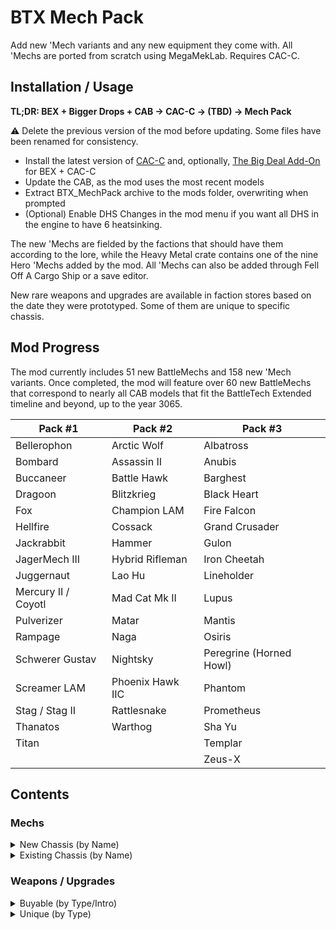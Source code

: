 # BTX Mech Pack

Add new 'Mech variants and any new equipment they come with. All 'Mechs are ported from scratch using MegaMekLab. Requires CAC-C.

## Installation / Usage

**TL;DR: BEX + Bigger Drops + CAB → CAC-C → (TBD) → Mech Pack**

⚠️ Delete the previous version of the mod before updating. Some files have been renamed for consistency.

- Install the latest version of [CAC-C](https://github.com/mcb5637/BTX_CAC_Compatibility) and, optionally, [The Big Deal Add-On](https://github.com/Hounfor/The-Big-Deal-Add-On) for BEX + CAC-C
- Update the CAB, as the mod uses the most recent models
- Extract BTX_MechPack archive to the mods folder, overwriting when prompted
- (Optional) Enable DHS Changes in the mod menu if you want all DHS in the engine to have 6 heatsinking.

The new 'Mechs are fielded by the factions that should have them according to the lore, while the Heavy Metal crate contains one of the nine Hero 'Mechs added by the mod. All 'Mechs can also be added through Fell Off A Cargo Ship or a save editor.

New rare weapons and upgrades are available in faction stores based on the date they were prototyped. Some of them are unique to specific chassis.

## Mod Progress

The mod currently includes 51 new BattleMechs and 158 new 'Mech variants. Once completed, the mod will feature over 60 new BattleMechs that correspond to nearly all CAB models that fit the BattleTech Extended timeline and beyond, up to the year 3065.

| Pack #1             | Pack #2          | Pack #3                 |
| ------------------- | ---------------- | ----------------------- |
| Bellerophon         | Arctic Wolf      | Albatross               |
| Bombard             | Assassin II      | Anubis                  |
| Buccaneer           | Battle Hawk      | Barghest                |
| Dragoon             | Blitzkrieg       | Black Heart             |
| Fox                 | Champion LAM     | Fire Falcon             |
| Hellfire            | Cossack          | Grand Crusader          |
| Jackrabbit          | Hammer           | Gulon                   |
| JagerMech III       | Hybrid Rifleman  | Iron Cheetah            |
| Juggernaut          | Lao Hu           | Lineholder              |
| Mercury II / Coyotl | Mad Cat Mk II    | Lupus                   |
| Pulverizer          | Matar            | Mantis                  |
| Rampage             | Naga             | Osiris                  |
| Schwerer Gustav     | Nightsky         | Peregrine (Horned Howl) |
| Screamer LAM        | Phoenix Hawk IIC | Phantom                 |
| Stag / Stag II      | Rattlesnake      | Prometheus              |
| Thanatos            | Warthog          | Sha Yu                  |
| Titan               |                  | Templar                 |
|                     |                  | Zeus-X                  |

## Contents

### Mechs

<details>
  <summary>New Chassis (by Name)</summary>

| Name                               |   Class    | Mass |  Tech Base   | Intro | Factions                                                                       |
| :--------------------------------- | :--------: | :--: | :----------: | :---: | :----------------------------------------------------------------------------- |
| Albatross ALB-3U                   |  Assault   |  95  | Inner Sphere | 3053  | Marik                                                                          |
| Albatross ALB-4U                   |  Assault   |  95  | Inner Sphere | 3063  | Marik                                                                          |
| Anubis ABS-3L                      |   Light    |  30  | Inner Sphere | 3063  | Liao, Centrella, Calderon                                                      |
| Anubis ABS-3R                      |   Light    |  30  | Inner Sphere | 3064  | Liao, Centrella, Calderon                                                      |
| Arctic Wolf 1                      |   Medium   |  40  |     Clan     | 3059  | Clan Wolf                                                                      |
| Arctic Wolf 2                      |   Medium   |  40  |     Clan     | 3060  | Clan Wolf                                                                      |
| Assassin II ASN-56                 |   Medium   |  45  | Inner Sphere | 3060  | Davion                                                                         |
| Barghest BGS-1T                    |   Heavy    |  70  | Inner Sphere | 3058  | Steiner                                                                        |
| Barghest BGS-2T                    |   Heavy    |  70  | Inner Sphere | 3060  | Steiner                                                                        |
| Barghest BGS-3T                    |   Heavy    |  70  | Inner Sphere | 3062  | Steiner                                                                        |
| Battle Hawk BH-K305                |   Light    |  30  | Inner Sphere | 3053  | Mercenaries, Steiner-Davion                                                    |
| Bellerophon BEL-1X                 |   Heavy    |  60  | Inner Sphere | 2442  | Marik                                                                          |
| Bellerophon BEL-2X                 |   Heavy    |  60  | Inner Sphere | 2712  | ComStar, Snord's Irregulars                                                    |
| Black Heart BH-1                   |   Heavy    |  70  | Inner Sphere | 3060  | Word of Blake                                                                  |
| Blitzkrieg BTZ-3F                  |   Medium   |  50  | Inner Sphere | 3061  | Marik, Steiner-Davion                                                          |
| Bombard BMB-010                    |   Medium   |  50  | Inner Sphere | 3054  | Steiner                                                                        |
| Bombard BMB-013                    |   Medium   |  50  | Inner Sphere | 3063  | Steiner                                                                        |
| Buccaneer BCN-3R                   |   Medium   |  55  | Inner Sphere | 3055  | Marik, Word of Blake                                                           |
| Champion LAM CPN-1X1               |   Heavy    |  60  | Inner Sphere | 2699  | Word of Blake                                                                  |
| Cossack C-SK1                      |   Light    |  20  | Inner Sphere | 3060  | St. Ives Compact                                                               |
| Coyotl A                           |   Medium   |  40  |     Clan     | 2854  | Clan Wolf (<3058)                                                              |
| Coyotl B                           |   Medium   |  40  |     Clan     | 2854  | Clan Wolf (<3058)                                                              |
| Coyotl Prime                       |   Medium   |  40  |     Clan     | 2854  | Clan Wolf (<3058)                                                              |
| Dragoon AEM-01                     |   Heavy    |  70  | Inner Sphere | 2771  | ComStar                                                                        |
| Dragoon AEM-02                     |   Heavy    |  70  | Inner Sphere | 2771  | ComStar                                                                        |
| Dragoon AEM-03                     |   Heavy    |  70  | Inner Sphere | 2771  | ComStar                                                                        |
| Dragoon AEM-04                     |   Heavy    |  70  | Inner Sphere | 2771  | ComStar                                                                        |
| Fire Falcon A                      |   Light    |  25  |     Clan     | 3052  | Clan Jade Falcon                                                               |
| Fire Falcon B                      |   Light    |  25  |     Clan     | 3052  | Clan Jade Falcon                                                               |
| Fire Falcon C                      |   Light    |  25  |     Clan     | 3052  | Clan Jade Falcon                                                               |
| Fire Falcon D                      |   Light    |  25  |     Clan     | 3052  | Clan Jade Falcon                                                               |
| Fire Falcon Prime                  |   Light    |  25  |     Clan     | 3052  | Clan Jade Falcon                                                               |
| Fox CS-1                           |   Medium   |  50  |  Mixed-tech  | 2824  | Clan Ghost Bear                                                                |
| Fox CS-C                           |   Medium   |  50  |     Clan     | 2835  | Clan Ghost Bear                                                                |
| Grand Crusader GRN-D-01            |  Assault   |  80  | Inner Sphere | 3053  | Word of Blake                                                                  |
| Grand Crusader GRN-D-02            |  Assault   |  80  | Inner Sphere | 3056  | Word of Blake                                                                  |
| Gulon SecurityMech GLN-1B          |   Light    |  25  | Inner Sphere | 3000  | Outworlds Alliance                                                             |
| Hammer HMR-3C 'Claw-Hammer'        |   Light    |  30  | Inner Sphere | 3056  | Marik, Word of Blake                                                           |
| Hammer HMR-3M                      |   Light    |  30  | Inner Sphere | 3053  | Liao, Marik, Word of Blake                                                     |
| Hammer HMR-3P 'Pein-Hammer'        |   Light    |  30  | Inner Sphere | 3060  | Marik, Word of Blake                                                           |
| Hammer HMR-3S 'Slammer'            |   Light    |  30  | Inner Sphere | 3054  | Marik, Word of Blake                                                           |
| Hellfire 1                         |   Heavy    |  60  |     Clan     | 3058  | Clan Steel Viper                                                               |
| Hybrid Rifleman RFL-SND 'Sneede'   |   Heavy    |  60  | Inner Sphere | 3025  | **Heavy Metal Crate**                                                          |
| Iron Cheetah A                     |  Assault   | 100  |     Clan     | 3054  | Clan Smoke Jaguar                                                              |
| Iron Cheetah B                     |  Assault   | 100  |     Clan     | 3054  | Clan Smoke Jaguar                                                              |
| Iron Cheetah C                     |  Assault   | 100  |     Clan     | 3054  | Clan Smoke Jaguar                                                              |
| Iron Cheetah D                     |  Assault   | 100  |     Clan     | 3054  | Clan Smoke Jaguar                                                              |
| Iron Cheetah Prime                 |  Assault   | 100  |     Clan     | 3054  | Clan Smoke Jaguar                                                              |
| Jackrabbit JKR-8T                  |   Light    |  25  | Inner Sphere | 2765  | ComStar                                                                        |
| JagerMech III JM6-D3               |   Heavy    |  65  | Inner Sphere | 3058  | Davion                                                                         |
| Juggernaut JG-R9T1                 |  Assault   |  90  | Inner Sphere | 3053  | Steiner                                                                        |
| Juggernaut JG-R9T2                 |  Assault   |  90  | Inner Sphere | 3057  | Steiner                                                                        |
| Juggernaut JG-R9T3                 |  Assault   |  90  | Inner Sphere | 3065  | Steiner (3061+)                                                                |
| Lao Hu LHU-2B                      |   Heavy    |  75  | Inner Sphere | 3062  | Liao                                                                           |
| Lao Hu LHU-3B                      |   Heavy    |  75  | Inner Sphere | 3063  | Liao                                                                           |
| Lineholder KW1-LH2                 |   Medium   |  55  | Inner Sphere | 3058  | Inner Sphere                                                                   |
| Lineholder KW1-LH3                 |   Medium   |  55  | Inner Sphere | 3059  | Inner Sphere                                                                   |
| Lupus A                            |   Heavy    |  60  |     Clan     | 2857  | Clan Steel Viper                                                               |
| Lupus B                            |   Heavy    |  60  |     Clan     | 2857  | Clan Steel Viper                                                               |
| Lupus Prime                        |   Heavy    |  60  |     Clan     | 2857  | Clan Steel Viper                                                               |
| Mad Cat Mk II                      |  Assault   |  90  |     Clan     | 3062  | Clan Diamond Shark                                                             |
| Mantis MTS-S                       |   Light    |  30  | Inner Sphere | 3061  | Steiner                                                                        |
| Matar SAM-RS2                      | Superheavy | 110  | Inner Sphere | 2775  | ComStar (3036+)                                                                |
| Mercury II MCY-100                 |   Medium   |  40  |  Mixed-tech  | 2823  | ComStar/Word of Blake                                                          |
| Naga A                             |  Assault   |  80  |     Clan     | 2869  | Clans                                                                          |
| Naga B                             |  Assault   |  80  |     Clan     | 2869  | Clans                                                                          |
| Naga C                             |  Assault   |  80  |     Clan     | 2869  | Clans                                                                          |
| Naga D                             |  Assault   |  80  |     Clan     | 2869  | Clans                                                                          |
| Naga Prime                         |  Assault   |  80  |     Clan     | 2945  | Clans                                                                          |
| Nightsky NGS-4S                    |   Medium   |  50  | Inner Sphere | 3053  | Steiner-Davion                                                                 |
| Nightsky NGS-4T                    |   Medium   |  50  | Inner Sphere | 3056  | Steiner-Davion                                                                 |
| Nightsky NGS-5S                    |   Medium   |  50  | Inner Sphere | 3056  | Steiner-Davion                                                                 |
| Nightsky NGS-5T                    |   Medium   |  50  | Inner Sphere | 3057  | Steiner-Davion                                                                 |
| Osiris OSR-3D                      |   Light    |  30  | Inner Sphere | 3063  | Davion                                                                         |
| Peregrine (Horned Owl) 1           |   Light    |  35  |     Clan     | 2835  | Clans                                                                          |
| Peregrine (Horned Owl) 2           |   Light    |  35  |     Clan     | 2856  | Clans                                                                          |
| Peregrine (Horned Owl) 3           |   Light    |  35  |     Clan     | 3061  | Clans                                                                          |
| Phantom A                          |   Medium   |  40  |     Clan     | 3052  | Clan Jade Falcon                                                               |
| Phantom B                          |   Medium   |  40  |     Clan     | 3052  | Clan Jade Falcon                                                               |
| Phantom C                          |   Medium   |  40  |     Clan     | 3052  | Clan Jade Falcon                                                               |
| Phantom D                          |   Medium   |  40  |     Clan     | 3052  | Clan Jade Falcon                                                               |
| Phantom Prime                      |   Medium   |  40  |     Clan     | 3052  | Clan Jade Falcon                                                               |
| Phoenix Hawk IIC 1                 |  Assault   |  80  |     Clan     | 2851  | Clans                                                                          |
| Phoenix Hawk IIC 2                 |  Assault   |  80  |     Clan     | 2852  | Clans                                                                          |
| Phoenix Hawk IIC 3                 |  Assault   |  80  |     Clan     | 3062  | Clans                                                                          |
| Phoenix Hawk IIC 9                 |  Assault   |  80  |     Clan     | 2853  | Clans                                                                          |
| Prometheus                         |   Heavy    |  75  |  Mixed-tech  | 3053  | Davion                                                                         |
| Pulverizer PUL-2V                  |  Assault   |  90  |  Mixed-tech  | 2823  | Clan Ghost Bear                                                                |
| Pulverizer PUL-3R                  |  Assault   |  90  |  Mixed-tech  | 2823  | Clan Ghost Bear                                                                |
| Pulverizer PUL-C                   |  Assault   |  90  |     Clan     | 2845  | Clan Ghost Bear                                                                |
| Rampage RMP-2G                     |  Assault   |  85  | Inner Sphere | 2735  | Periphery States                                                               |
| Rampage RMP-4G                     |  Assault   |  85  | Inner Sphere | 2750  | ComStar/Word of Blake                                                          |
| Rampage RMP-5G                     |  Assault   |  85  | Inner Sphere | 2767  | ComStar/Word of Blake                                                          |
| Rattlesnake JR7-31                 |   Light    |  35  | Inner Sphere | 3042  | Davion                                                                         |
| Rattlesnake JR7-31P                |   Light    |  35  | Inner Sphere | 3043  | Davion                                                                         |
| Schwerer Gustav SG-1X              |  Assault   | 100  |  Mixed-tech  | 3073  | Marik (3063+)                                                                  |
| Schwerer Gustav SJ-1X 'Jäger'      |  Assault   | 100  |  Mixed-tech  | 3073  | **Heavy Metal Crate**                                                          |
| Screamer LAM SCR-1X-LAM            |   Medium   |  55  | Inner Sphere | 2774  | Snord's Irregulars                                                             |
| Sha Yu SYU-2B                      |   Medium   |  40  | Inner Sphere | 3063  | Liao, Centrella                                                                |
| Stag ST-14G                        |   Medium   |  45  |  Mixed-tech  | 2823  | Clans (3052+)                                                                  |
| Stag II ST-24G                     |   Medium   |  45  |  Mixed-tech  | 2823  | Clan Wolf (3052+)                                                              |
| Templar TLR1-O                     |  Assault   |  85  | Inner Sphere | 3062  | Davion                                                                         |
| Templar TLR1-OA                    |  Assault   |  85  | Inner Sphere | 3062  | Davion                                                                         |
| Templar TLR1-OB                    |  Assault   |  85  | Inner Sphere | 3062  | Davion                                                                         |
| Templar TLR1-OC                    |  Assault   |  85  | Inner Sphere | 3062  | Davion                                                                         |
| Thanatos TNS-4S                    |   Heavy    |  75  | Inner Sphere | 3061  | Steiner-Davion, Wolf's Dragoons                                                |
| Thanatos TNS-4T                    |   Heavy    |  75  | Inner Sphere | 3062  | Steiner-Davion, Wolf's Dragoons                                                |
| Titan TI-1A                        |  Assault   | 100  | Inner Sphere | 2765  | Davion                                                                         |
| Warthog Prime                      |  Assault   |  95  |     Clan     | 3059  | Clans                                                                          |
| Zeus-X ZEU-X                       |  Assault   |  80  | Inner Sphere | 3054  | Davion                                                                         |
</details>

<details>
  <summary>Existing Chassis (by Name)</summary>

| Name                               |   Class    | Mass |  Tech Base   | Intro | Factions                                                                       |
| :--------------------------------- | :--------: | :--: | :----------: | :---: | :----------------------------------------------------------------------------- |
| Annihilator C                      |  Assault   | 100  |     Clan     | 2848  | Clans (3051+)                                                                  |
| Annihilator C 2                    |  Assault   | 100  |     Clan     | 2850  | Clans (3051+)                                                                  |
| Anvil ANV-8M                       |   Heavy    |  60  | Inner Sphere | 3060  | Marik, Word of Blake                                                           |
| Archer C                           |   Heavy    |  70  |  Mixed-tech  | 2824  | Clans (3051+)<br />Kurita, Steiner-Davion (3055+)<br />Wolf's Dragoons (3058+) |
| Archer C 2                         |   Heavy    |  70  |     Clan     | 3065  | Wolf's Dragoons (3062+)                                                        |
| Assassin ASN-SRV 'Servitor'        |   Medium   |  40  | Inner Sphere | 3066  | **Heavy Metal Crate**                                                          |
| Atlas AS7-K-DC                     |  Assault   | 100  | Inner Sphere | 3050  | ComStar/Word of Blake                                                          |
| Avatar AV1-OR                      |   Heavy    |  70  |  Mixed-tech  | 3059  | Kurita                                                                         |
| BattleMaster BLR-3M-DC             |  Assault   |  85  | Inner Sphere | 3053  | ComStar/Word of Blake                                                          |
| BattleMaster BLR-RC 'Red Corsair'  |  Assault   |  85  |     Clan     | 3055  | **Heavy Metal Crate**                                                          |
| Black Hawk-KU BHKU-OR              |   Heavy    |  60  |  Mixed-tech  | 3059  | Kurita, Liao, Steiner-Davion<br />Rasalhague, St. Ives                         |
| Black Knight BL-X-KNT 'Red Reaper' |   Heavy    |  75  | Inner Sphere | 3069  | Heavy Metal Crate                                                              |
| Blackjack BJ2-OR                   |   Medium   |  50  |  Mixed-tech  | 3059  | Kurita                                                                         |
| Cataphract CTF-3X                  |   Heavy    |  70  | Inner Sphere | 3062  | Davion                                                                         |
| Catapult CPLT-C3                   |   Heavy    |  65  | Inner Sphere | 3049  | Liao, ComStar/Word of Blake                                                    |
| Catapult CPLT-C5                   |   Heavy    |  65  | Inner Sphere | 3061  | Liao                                                                           |
| Centurion CN9-D5                   |   Medium   |  50  | Inner Sphere | 3062  | Steiner-Davion                                                                 |
| Centurion CN9-YLW 'Yen-Lo-Wang'    |   Medium   |  50  | Inner Sphere | 3027  | **Heavy Metal Crate**                                                          |
| Centurion CN9-YLW2 'Yen-Lo-Wang'   |   Medium   |  50  | Inner Sphere | 3051  | **Heavy Metal Crate**                                                          |
| Cyclops CP-11-A-DC                 |  Assault   |  90  | Inner Sphere | 3045  | ComStar                                                                        |
| Dasher (Fire Moth) E               |   Light    |  20  |     Clan     | 3055  | Clan Ghost Bear                                                                |
| Firestarter FS9-OR                 |   Medium   |  45  |  Mixed-tech  | 3059  | Kurita, Liao, Marik, Steiner-Davion                                            |
| Firestarter FS9-OX                 |   Medium   |  45  | Inner Sphere | 3059  | Kurita                                                                         |
| Galahad (Glass Spider) 1           |   Heavy    |  60  |     Clan     | 2834  | Clans                                                                          |
| Galahad (Glass Spider) 2           |   Heavy    |  60  |     Clan     | 2952  | Clan Wolf                                                                      |
| Garm GRM-01C                       |   Light    |  35  | Inner Sphere | 3062  | Davion                                                                         |
| Gunslinger GUN-2ERD                |  Assault   |  85  | Inner Sphere | 3062  | Kurita, Steiner                                                                |
| Hatamoto-Chi HTM-S 'Shin'          |  Assault   |  80  | Inner Sphere | 3060  | **Heavy Metal Crate**                                                          |
| Hatchetman HCT-6D                  |   Medium   |  45  | Inner Sphere | 3062  | Davion                                                                         |
| Hellhound (Conjurer) 2             |   Medium   |  50  |     Clan     | 3062  | Clan Nova Cat                                                                  |
| Hermes II HER-5C                   |   Medium   |  40  | Inner Sphere | 3062  | Word of Blake                                                                  |
| Hermes II HER-6D                   |   Medium   |  40  | Inner Sphere | 3062  | Davion                                                                         |
| JagerMech JM7-F                    |   Heavy    |  70  | Inner Sphere | 3062  | Davion                                                                         |
| King Crab KGC-010                  |  Assault   | 100  | Inner Sphere | 2743  | ComStar/Word of Blake                                                          |
| Marauder C                         |   Heavy    |  75  |  Mixed-tech  | 2827  | Clans (3051+)<br />Kurita, Steiner-Davion (3055+)                              |
| Orion ON1-M-DC                     |   Heavy    |  75  | Inner Sphere | 3053  | ComStar/Word of Blake                                                          |
| Orion ON1-MD                       |   Heavy    |  75  | Inner Sphere | 3062  | Davion, Marik, ComStar/Word of Blake                                           |
| Raptor RTX1-OR                     |   Light    |  25  |  Mixed-tech  | 3059  | Kurita, Davion, ComStar                                                        |
| Strider SR1-OR                     |   Medium   |  40  |  Mixed-tech  | 3059  | Kurita, Marik, Steiner-Davion                                                  |
| Sunder SD1-OB                      |  Assault   |  90  | Inner Sphere | 3056  | Kurita, Davion, St. Ives                                                       |
| Sunder SD1-OR                      |  Assault   |  90  |  Mixed-tech  | 3059  | Kurita, Steiner-Davion                                                         |
| Thunder Hawk TDK-7KMA              |  Assault   | 100  | Inner Sphere | 3059  | Steiner                                                                        |
| Thunderbolt TDR-8M                 |   Heavy    |  65  | Inner Sphere | 3058  | Centrella, Word of Blake                                                       |
| Viking VKG-2G                      |  Assault   |  90  | Inner Sphere | 3060  | Rasalhague, ComStar/Word of Blake                                              |
| Vulture (Mad Dog) 'Fury'           |   Heavy    |  60  |     Clan     | 3059  | **Heavy Metal Crate**                                                          |
| Warhammer C                        |   Heavy    |  70  |  Mixed-tech  | 2825  | Clans (3051+)<br />Kurita, Steiner-Davion (3055+)                              |
| Warhammer C 2                      |   Heavy    |  70  |  Mixed-tech  | 3052  | Clan Wolf<br />Kurita, Steiner-Davion (3055+)                                  |
| Warhammer C 3                      |   Heavy    |  70  |     Clan     | 2862  | Wolf's Dragoons (3058+)                                                        |
</details>

### Weapons / Upgrades

<details>
  <summary>Buyable (by Type/Intro)</summary>

| Name                      |   Type    | Intro | Factions                    |
| :------------------------ | :-------: | :---: | :-------------------------- |
| Magshot                   | Ballistic | 3059  | Steiner                     |
| Hyper-Velocity AC (HVAC)  | Ballistic | 3059  | Liao                        |
| Rotary AC (RAC)           | Ballistic | 3060  | Davion                      |
| Light AC (LAC)            | Ballistic | 3062  | Davion                      |
|  ----                     |           |       |                             |
| Rail Gun                  |  Energy   | 3051  | Marik                       |
| Plasma Rifle              |  Energy   | 3061  | Liao                        |
| Heavy PPC                 |  Energy   | 3062  | Kurita                      |
| Light PPC                 |  Energy   | 3064  | Kurita                      |
| Bombast Laser             |  Energy   | 3064  | Steiner                     |
|  ----                     |           |       |                             |
| Bomb Bay²                 |  Missile  | 2680  | *LosTech*                   |
| Arrow IV                  |  Missile  | 3044  | Liao<br />All (3049+)       |
| Thunderbolt               |  Missile  | 3052  | Davion<br />Steiner (3052+) |
| Extended LRM (ELRM)       |  Missile  | 3054  | Steiner<br />Davion (3054+) |
| Enhanced LRM (NLRM)       |  Missile  | 3058  | Davion                      |
| Heavy Flamer              |  Support  | 3063  | Steiner                     |
| Heavy Machine Gun         |  Support  | 3063  | Calderon                    |
| Light Machine Gun         |  Support  | 3064  | Liao                        |
|  ----                     |           |       |                             |
| Swarm Missile             |   Ammo    | 3049  | Davion<br />All (3058+)     |
| Swarm-I Missile           |   Ammo    | 3052  | Marik                       |
| Inferno-IV Missile        |   Ammo    | 3053  | Liao                        |
| Thunder-Inferno Missile   |   Ammo    | 3054  | Liao                        |
| Armor-Piercing Ammo       |   Ammo    | 3055  | Davion<br />Steiner (3055+) |
| Precision Ammo            |   Ammo    | 3058  | Davion                      |
|  ----                     |           |       |                             |
|  ----                     |           |       |                             |
| Laser Anti-Missile System |  Upgrade  | 3057  | Davion<br />All (3062+)     |
| Bloodhound Active Probe   |  Upgrade  | 3058  | *Black Market*              |

² with High-Explosive, Laser-Guided, Cluster, and Inferno Bombs.
</details>

<details>
  <summary>Unique (by Type)</summary>

| Name                      | Exclusive to                                       |
| :------------------------ | :------------------------------------------------- |
| Katana                    | Hatamoto-Chi 'Shin'                                |
| Mining Drill              | Gulon                                              |
| Spikes                    | Bombard                                            |
| Vibroblade                | Assassin 'Servitor'<br />Black Knight 'Red Reaper' |
| Large Shield              | Black Knight 'Red Reaper'                          |
|  ----                     |                                                    |
| Direct Neural Interface   | Prometheus<br />Black Heart                        |
| Light Active Probe        | Vulture (Mad Dog) 'Fury'                           |
|  ----                     |                                                    |
| Composite Chassis         | Black Knight 'Red Reaper'                          |
| Light Ferro-Fibrous Armor | Black Knight 'Red Reaper'                          |
| Reactive Armor            | Zeus-X                                             |
| Stealth Armor             | Sha Yu<br />Anubis                                 |
</details>
